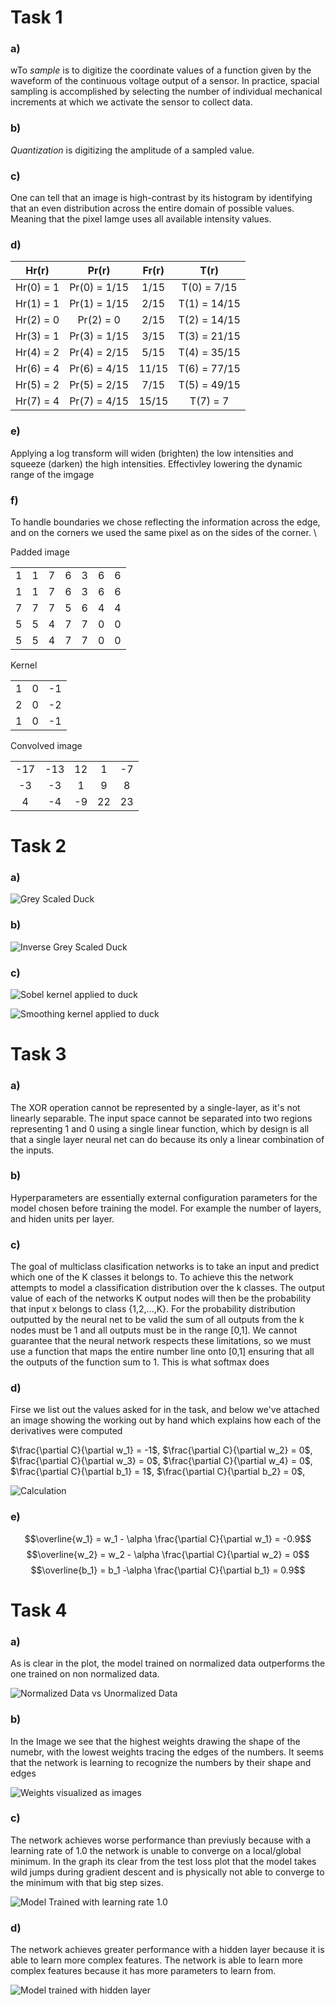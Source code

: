 # Task 1

### a) 
wTo *sample* is to digitize the coordinate values of a function given by the waveform of the continuous voltage output of a sensor. 
In practice, spacial sampling is accomplished by selecting the number of individual mechanical increments at which we activate the sensor to collect data.

### b)
*Quantization* is digitizing the amplitude of a sampled value.

### c)
One can tell that an image is high-contrast by its histogram by identifying that an even distribution across the entire domain of possible values. Meaning that the pixel Iamge uses all available intensity values.

### d)
| Hr(r)     | Pr(r)        | Fr(r) |  T(r)        |
|:---------:|:------------:|:-----:|:------------:|
| Hr(0) = 1 | Pr(0) = 1/15 | 1/15 |  T(0) = 7/15  |
| Hr(1) = 1 | Pr(1) = 1/15 | 2/15  | T(1) = 14/15 |
| Hr(2) = 0 | Pr(2) = 0    | 2/15  | T(2) = 14/15 |
| Hr(3) = 1 | Pr(3) = 1/15 | 3/15  | T(3) = 21/15 |
| Hr(4) = 2 | Pr(4) = 2/15 | 5/15  | T(4) = 35/15 |
| Hr(6) = 4 | Pr(6) = 4/15 | 11/15 | T(6) = 77/15 |
| Hr(5) = 2 | Pr(5) = 2/15 | 7/15  | T(5) = 49/15 |
| Hr(7) = 4 | Pr(7) = 4/15 | 15/15 | T(7) = 7     |


### e)
Applying a log transform will widen (brighten) the low intensities and squeeze (darken) the high intensities. Effectivley lowering the dynamic range of the imgage

### f) 
To handle boundaries we chose reflecting the information across the edge, and on the corners we used the same pixel as on the sides of the corner. \

Padded image

|   |   |   |   |   |   |   |
|:-:|:-:|:-:|:-:|:-:|:-:|:-:|
| 1 | 1 | 7 | 6 | 3 | 6 | 6 |
| 1 | 1 | 7 | 6 | 3 | 6 | 6 |
| 7 | 7 | 7 | 5 | 6 | 4 | 4 |
| 5 | 5 | 4 | 7 | 7 | 0 | 0 |
| 5 | 5 | 4 | 7 | 7 | 0 | 0 |

Kernel 

|   |   |   |
|:-:|:-:|:-:|
| 1 | 0 | -1 |
| 2 | 0 | -2 |
| 1 | 0 | -1 |



Convolved image

|   |   |   |   |   |
|:-:|:-:|:-:|:-:|:-:|
| -17 | -13 | 12 | 1 | -7 |
| -3 | -3 | 1 | 9 | 8 |
| 4 | -4 | -9 | 22 | 23 |

# Task 2

### a)
![Grey Scaled Duck](assignment%201/image_solutions/duck_greyscale.jpeg)

### b)
![Inverse Grey Scaled Duck](assignment%201/image_solutions/duck_inverse.jpeg)

### c)
![Sobel kernel applied to duck](assignment%201/image_solutions/im_sobel.jpg)

![Smoothing kernel applied to duck](assignment%201/image_solutions/im_smoothed.jpg)


# Task 3

### a) 
The XOR operation cannot be represented by a single-layer, as it's not linearly separable. The input space cannot be separated into two regions representing 1 and 0 using a single linear function, which by design is all that a single layer neural net can do because its only a linear combination of the inputs.

### b)
Hyperparameters are essentially external configuration parameters for the model chosen before training the model. For example the number of layers, and hiden units per layer. 

### c)
The goal of multiclass clasification networks is to take an input and predict which one of the K classes it belongs to. To achieve this the network attempts to model a classification distribution over the k classes. The output value of each of the networks K output nodes will then be the probability that input x belongs to class {1,2,...,K}. For the probability distribution outputted by the neural net to be valid the sum of all outputs from the k nodes must be 1 and all outputs must be in the range [0,1]. We cannot guarantee that the neural network respects these limitations, so we must use a function that maps the entire number line onto [0,1] ensuring that all the outputs of the function sum to 1. This is what softmax does


### d)
Firse we list out the values asked for in the task, and below we've attached an image showing the working out by hand which explains how each of the derivatives were computed 


$\frac{\partial C}{\partial w_1} = -1$,
$\frac{\partial C}{\partial w_2} = 0$,
$\frac{\partial C}{\partial w_3} = 0$,
$\frac{\partial C}{\partial w_4} = 0$,
$\frac{\partial C}{\partial b_1} = 1$,
$\frac{\partial C}{\partial b_2} = 0$,

![Calculation](assignment%201/image_solutions/forwardbackward.jpg)  


### e)
$$\overline{w_1} = w_1 - \alpha \frac{\partial C}{\partial w_1} = -0.9$$
$$\overline{w_2} = w_2 - \alpha \frac{\partial C}{\partial w_2} = 0$$
$$\overline{b_1} = b_1 -\alpha \frac{\partial C}{\partial b_1} = 0.9$$


# Task 4

### a)
As is clear in the plot, the model trained on normalized data outperforms the one trained on non normalized data.

![Normalized Data vs Unormalized Data](assignment%201/image_solutions/task_4a_normalized.png)

### b)
In the Image we see that the highest weights drawing the shape of the numebr, with the lowest weights tracing the edges of the numbers. It seems that the network is learning to recognize the numbers by their shape and edges

![Weights visualized as images](assignment%201/image_solutions/task_4a_weights.png)

### c)
The network achieves worse performance than previusly because with a learning rate of 1.0 the network is unable to converge on a local/global minimum. In the graph its clear from the test loss plot that the model takes wild jumps during gradient descent and is physically not able to converge to the minimum with that big step sizes.

![Model Trained with learning rate 1.0](assignment%201/image_solutions/task_4c.png)

### d)
The network achieves greater performance with a hidden layer because it is able to learn more complex features. The network is able to learn more complex features because it has more parameters to learn from.

![Model trained with hidden layer](assignment%201/image_solutions/task_4d.png)
